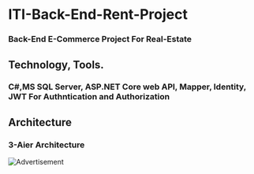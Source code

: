 # ITI-Back-End-Rent-Project

### Back-End E-Commerce Project For Real-Estate

## Technology, Tools.

### C#,MS SQL Server, ASP.NET Core web API, Mapper, Identity, JWT For Authntication and Authorization

## Architecture
### 3-Aier Architecture

![Advertisement](https://user-images.githubusercontent.com/114357040/220714049-a10bfe03-c2fc-4046-ac57-96cb62e7e11c.png)
